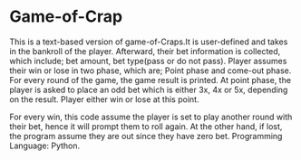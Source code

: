 # Game-of-Crap
This is a text-based version of game-of-Craps.It is user-defined and takes in the bankroll of the player.
Afterward, their bet information is collected, which include; bet amount, bet type(pass or do not pass).
Player assumes their win or lose in two phase, which are; Point phase and come-out phase.
For every round of the game, the game result is printed. 
At point phase, the player is asked to place an odd bet which is either 3x, 4x or 5x, depending on the result.
Player either win or lose at this point.

For every win, this code assume the player is set to play another round with their bet, hence it will prompt them to roll again. At the other hand, if lost, the program assume they are out since they have zero bet.
Programming Language: Python.
